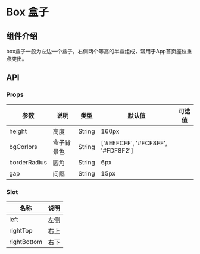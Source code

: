 # Box 盒子

## 组件介绍

box盒子一般为左边一个盒子，右侧两个等高的半盒组成，常用于App首页座位重点突出。


## API

### Props

| 参数 | 说明 | 类型 | 默认值 | 可选值 |
|-----|-----|-----|-----|-----|
| height | 高度 | String | 160px |  |
| bgCorlors | 盒子背景色 | String | ['#EEFCFF', '#FCF8FF', '#FDF8F2'] |  |
| borderRadius | 圆角 | String | 6px |  |
| gap | 间隔 | String | 15px |  |

### Slot

| 名称 | 说明 |
|-----|-----|
| left | 左侧 |
| rightTop | 右上 |
| rightBottom | 右下 |